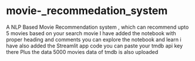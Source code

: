 # movie-_recommedation_system
A NLP Based Movie Recommendation system , which can recommend upto 5 movies based on your search movie
I have added the notebook with proper heading and comments you can explore the notebook and learn
i have also added the Streamlit app code you can paste your tmdb api key there
Plus the data 5000 movies data of tmdb is also uploaded
